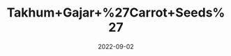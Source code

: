 ---
title: 'Takhum+Gajar+%27Carrot+Seeds%27'
date: '2022-09-02' 
metatag: '' 
inventory: '0' 
draft: false 
# meta description 
shortDescripton: ''
description: 'Seed'
longdescription: ''
featured: True
# product Price
price: '40.0'
# Product Short Description
shortDescription: ''
productID: '8D2CCE99-9D2A-ED11-9968-005056B3A416'
type: 'products'
category: 'Seed' 
thumnailproduct: 'https://aminsaddiquidawakhana.eralive.net/images/products/8D2CCE99-9D2A-ED11-9968-005056B3A4161.png' 
images:
  - image: 'images/products/8D2CCE99-9D2A-ED11-9968-005056B3A4161.png'  
Variants:
---